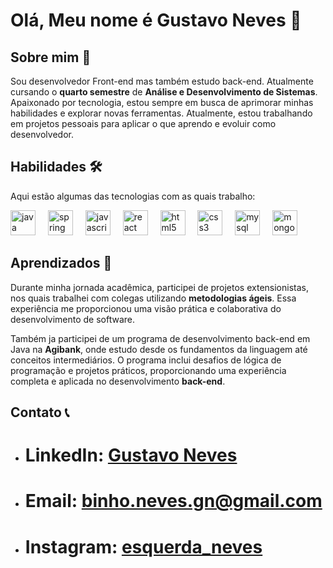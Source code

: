 # Olá, Meu nome é Gustavo Neves 👋

## Sobre mim 🚀
Sou desenvolvedor Front-end mas também estudo back-end. Atualmente cursando o **quarto semestre** de **Análise e Desenvolvimento de Sistemas**. Apaixonado por tecnologia, estou sempre em busca de aprimorar minhas habilidades e explorar novas ferramentas. Atualmente, estou trabalhando em projetos pessoais para aplicar o que aprendo e evoluir como desenvolvedor.

## Habilidades 🛠
Aqui estão algumas das tecnologias com as quais trabalho:

<div align="left">
  <img src="https://cdn.jsdelivr.net/gh/devicons/devicon/icons/java/java-original.svg" height="40" alt="java logo"  />
  <img width="12" />
  <img src="https://cdn.jsdelivr.net/gh/devicons/devicon/icons/spring/spring-original.svg" height="40" alt="spring logo"  />
  <img width="12" />
  <img src="https://cdn.jsdelivr.net/gh/devicons/devicon/icons/javascript/javascript-original.svg" height="40" alt="javascript logo"  />
  <img width="12" />
  <img src="https://cdn.jsdelivr.net/gh/devicons/devicon/icons/react/react-original.svg" height="40" alt="react logo"  />
  <img width="12" />
  <img src="https://cdn.jsdelivr.net/gh/devicons/devicon/icons/html5/html5-original.svg" height="40" alt="html5 logo"  />
  <img width="12" />
  <img src="https://cdn.jsdelivr.net/gh/devicons/devicon/icons/css3/css3-original.svg" height="40" alt="css3 logo"  />
  <img width="12" />
  <img src="https://cdn.jsdelivr.net/gh/devicons/devicon/icons/mysql/mysql-original.svg" height="40" alt="mysql logo"  />
  <img width="12" />
  <img src="https://cdn.jsdelivr.net/gh/devicons/devicon/icons/mongodb/mongodb-original.svg" height="40" alt="mongodb logo"  />
</div>

###

## Aprendizados 🦾
Durante minha jornada acadêmica, participei de projetos extensionistas, nos quais trabalhei com colegas utilizando **metodologias ágeis**. Essa experiência me proporcionou uma visão prática e colaborativa do desenvolvimento de software.

Também ja participei de um programa de desenvolvimento back-end em Java na **Agibank**, onde estudo desde os fundamentos da linguagem até conceitos intermediários. O programa inclui desafios de lógica de programação e projetos práticos, proporcionando uma experiência completa e aplicada no desenvolvimento **back-end**.

## Contato 📞
- # **LinkedIn:** [Gustavo Neves](https://www.linkedin.com/in/neves-domingos-gustavo)
- # **Email:** binho.neves.gn@gmail.com  
- # **Instagram:** [esquerda_neves](https://www.instagram.com/esquerda_neves/?utm_source=qr&igsh=MWp6bXJ4c2VsY2ZiZQ%3D%3D)

